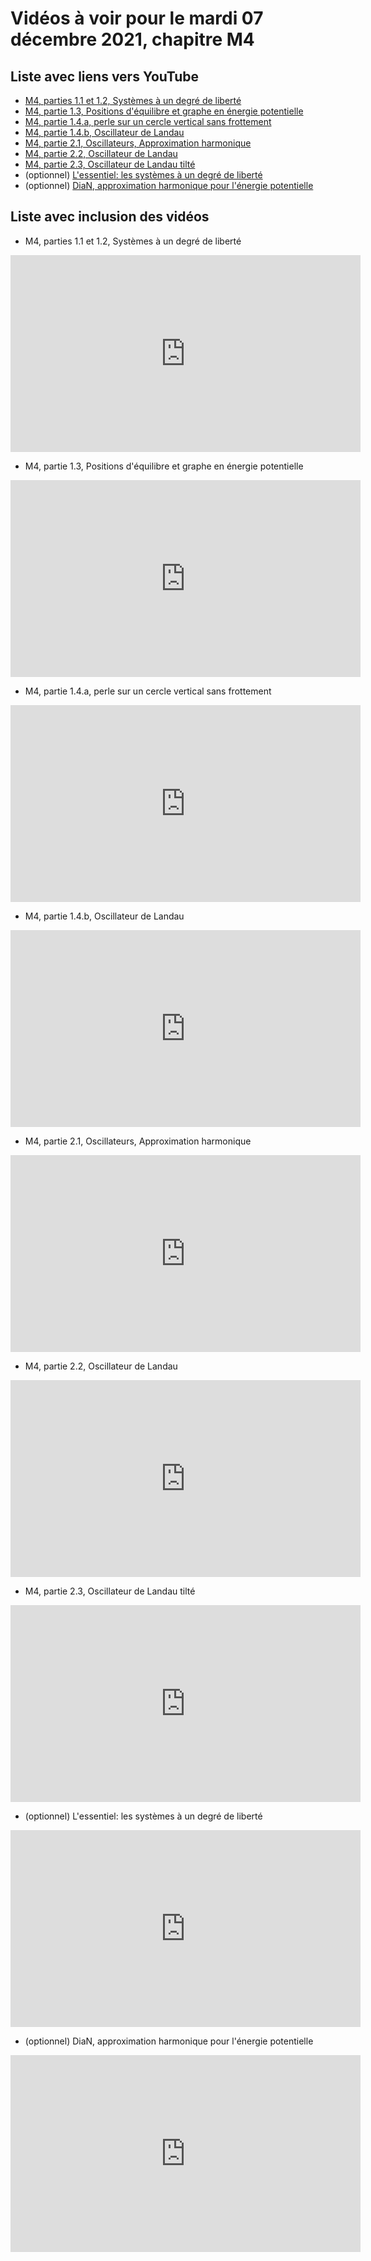 
# Vidéos à voir pour le mardi 07 décembre 2021, chapitre M4

## Liste avec liens vers YouTube

*  [M4, parties 1.1 et 1.2, Systèmes à un degré de liberté](https://youtu.be/pomOptAqri0)
*  [M4, partie 1.3, Positions d'équilibre et graphe en énergie potentielle](https://youtu.be/sKaa3t1cTck)
*  [M4, partie 1.4.a, perle sur un cercle vertical sans frottement](https://youtu.be/tbHWSM9GIKM)
*  [M4, partie 1.4.b, Oscillateur de Landau](https://youtu.be/W53TNGzSHTQ)
*  [M4, partie 2.1, Oscillateurs, Approximation harmonique](https://youtu.be/kJxniEoaoRI)
*  [M4, partie 2.2, Oscillateur de Landau](https://youtu.be/wrLjlOuqwMQ)
*  [M4, partie 2.3, Oscillateur de Landau tilté](https://youtu.be/qRNo780xdgs)
* (optionnel) [L'essentiel: les systèmes à un degré de liberté](https://youtu.be/E0L-pV_-w40)
* (optionnel) [DiaN, approximation harmonique pour l'énergie potentielle](https://youtu.be/LGK2IZ77hZc)

## Liste avec inclusion des vidéos

*  M4, parties 1.1 et 1.2, Systèmes à un degré de liberté 

 <div style="text-align:center">
<iframe width="560" height="315" src="https://www.youtube.com/embed/pomOptAqri0" title="YouTube video player" frameborder="0" allow="accelerometer; autoplay; clipboard-write; encrypted-media; gyroscope; picture-in-picture" allowfullscreen></iframe>
</div>
 

*  M4, partie 1.3, Positions d'équilibre et graphe en énergie potentielle 

 <div style="text-align:center">
<iframe width="560" height="315" src="https://www.youtube.com/embed/sKaa3t1cTck" title="YouTube video player" frameborder="0" allow="accelerometer; autoplay; clipboard-write; encrypted-media; gyroscope; picture-in-picture" allowfullscreen></iframe>
</div>
 

*  M4, partie 1.4.a, perle sur un cercle vertical sans frottement 

 <div style="text-align:center">
<iframe width="560" height="315" src="https://www.youtube.com/embed/tbHWSM9GIKM" title="YouTube video player" frameborder="0" allow="accelerometer; autoplay; clipboard-write; encrypted-media; gyroscope; picture-in-picture" allowfullscreen></iframe>
</div>
 

*  M4, partie 1.4.b, Oscillateur de Landau 

 <div style="text-align:center">
<iframe width="560" height="315" src="https://www.youtube.com/embed/W53TNGzSHTQ" title="YouTube video player" frameborder="0" allow="accelerometer; autoplay; clipboard-write; encrypted-media; gyroscope; picture-in-picture" allowfullscreen></iframe>
</div>
 

*  M4, partie 2.1, Oscillateurs, Approximation harmonique 

 <div style="text-align:center">
<iframe width="560" height="315" src="https://www.youtube.com/embed/kJxniEoaoRI" title="YouTube video player" frameborder="0" allow="accelerometer; autoplay; clipboard-write; encrypted-media; gyroscope; picture-in-picture" allowfullscreen></iframe>
</div>
 

*  M4, partie 2.2, Oscillateur de Landau 

 <div style="text-align:center">
<iframe width="560" height="315" src="https://www.youtube.com/embed/wrLjlOuqwMQ" title="YouTube video player" frameborder="0" allow="accelerometer; autoplay; clipboard-write; encrypted-media; gyroscope; picture-in-picture" allowfullscreen></iframe>
</div>
 

*  M4, partie 2.3, Oscillateur de Landau tilté 

 <div style="text-align:center">
<iframe width="560" height="315" src="https://www.youtube.com/embed/qRNo780xdgs" title="YouTube video player" frameborder="0" allow="accelerometer; autoplay; clipboard-write; encrypted-media; gyroscope; picture-in-picture" allowfullscreen></iframe>
</div>
 

* (optionnel) L'essentiel: les systèmes à un degré de liberté 

 <div style="text-align:center">
<iframe width="560" height="315" src="https://www.youtube.com/embed/E0L-pV_-w40" title="YouTube video player" frameborder="0" allow="accelerometer; autoplay; clipboard-write; encrypted-media; gyroscope; picture-in-picture" allowfullscreen></iframe>
</div>
 

* (optionnel) DiaN, approximation harmonique pour l'énergie potentielle 

 <div style="text-align:center">
<iframe width="560" height="315" src="https://www.youtube.com/embed/LGK2IZ77hZc" title="YouTube video player" frameborder="0" allow="accelerometer; autoplay; clipboard-write; encrypted-media; gyroscope; picture-in-picture" allowfullscreen></iframe>
</div>
 

